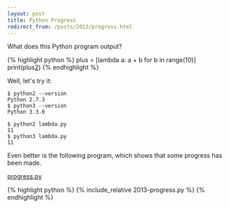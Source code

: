 ```yaml
---
layout: post
title: Python Progress
redirect_from: /posts/2013/progress.html
---
```


What does this Python program output?

{% highlight python %}
plus = [lambda a: a + b for b in range(10)]
print(plus[2](2))
{% endhighlight %}

<!--more-->

Well, let's try it:

~~~
$ python2 --version
Python 2.7.3
$ python3 --version
Python 3.3.0

$ python2 lambda.py
11
$ python3 lambda.py
11
~~~

Even better is the following program, which shows that some progress
has been made.

<a href="/posts/2013/progress.py">progress.py</a>

{% highlight python %}
{% include_relative 2013-progress.py %}
{% endhighlight %}

